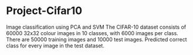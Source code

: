# Project-Cifar10

Image classification using PCA and SVM The CIFAR-10 dataset consists of 60000 32x32 colour images in 10 classes, with 6000 images per class. There are 50000 training images and 10000 test images. Predicted correct class for every image in the test dataset.
